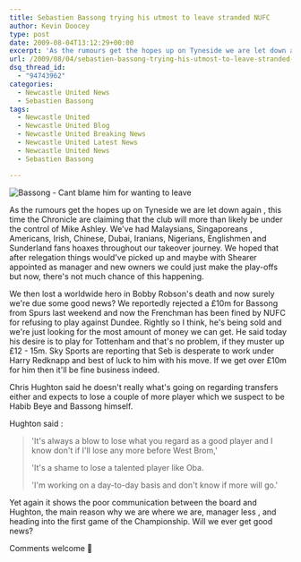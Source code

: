 ```yaml
---
title: Sebastien Bassong trying his utmost to leave stranded NUFC
author: Kevin Doocey
type: post
date: 2009-08-04T13:12:29+00:00
excerpt: 'As the rumours get the hopes up on Tyneside we are let down again , this time the Chronicle are claiming that the club will more than likely '
url: /2009/08/04/sebastien-bassong-trying-his-utmost-to-leave-stranded-nufc/
dsq_thread_id:
  - "94743962"
categories:
  - Newcastle United News
  - Sebastien Bassong
tags:
  - Newcastle United
  - Newcastle United Blog
  - Newcastle United Breaking News
  - Newcastle United Latest News
  - Newcastle United News
  - Sebastien Bassong

---
```

![Bassong - Cant blame him for wanting to leave](https://static.guim.co.uk/sys-images/Football/Pix/pictures/2009/5/19/1242748372868/S-bastien-Bassong-of-Newc-001.jpg)

As the rumours get the hopes up on Tyneside we are let down again , this time the Chronicle are claiming that the club will more than likely be under the control of Mike Ashley. We've had Malaysians, Singaporeans , Americans, Irish, Chinese, Dubai, Iranians, Nigerians, Englishmen and Sunderland fans hoaxes throughout our takeover journey. We hoped that after relegation things would've picked up and maybe with Shearer appointed as manager and new owners we could just make the play-offs but now, there's not much chance of this happening.

We then lost a worldwide hero in Bobby Robson's death and now surely we're due some good news? We reportedly rejected a £10m for Bassong from Spurs last weekend and now the Frenchman has been fined by NUFC for refusing to play against Dundee. Rightly so I think, he's being sold and we're just looking for the most amount of money we can get. He said today his desire is to play for Tottenham and that's no problem, if they muster up £12 - 15m. Sky Sports are reporting that Seb is desperate to work under Harry Redknapp and best of luck to him with his move. If we get over £10m for him then it'll be fine business indeed.

Chris Hughton said he doesn't really what's going on regarding transfers either and expects to lose a couple of more player which we suspect to be Habib Beye and Bassong himself.

Hughton said :

> 'It's always a blow to lose what you regard as a good player and I know don't if I'll lose any more before West Brom,'
>
> 'It's a shame to lose a talented player like Oba.
>
> 'I'm working on a day-to-day basis and don't know if more will go.'

Yet again it shows the poor communication between the board and Hughton, the main reason why we are where we are, manager less , and heading into the first game of the Championship. Will we ever get good news?

Comments welcome 🙂

